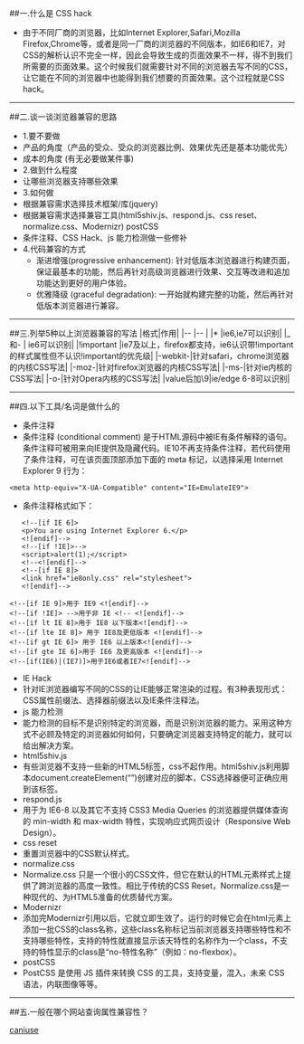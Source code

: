 ##一.什么是 CSS hack
- 由于不同厂商的浏览器，比如Internet Explorer,Safari,Mozilla Firefox,Chrome等，或者是同一厂商的浏览器的不同版本，如IE6和IE7，对CSS的解析认识不完全一样，因此会导致生成的页面效果不一样，得不到我们所需要的页面效果。这个时候我们就需要针对不同的浏览器去写不同的CSS，让它能在不同的浏览器中也能得到我们想要的页面效果。这个过程就是CSS hack。
*********
##二.谈一谈浏览器兼容的思路
- 1.要不要做
 - 产品的角度（产品的受众、受众的浏览器比例、效果优先还是基本功能优先）
 - 成本的角度 (有无必要做某件事)
- 2.做到什么程度
 - 让哪些浏览器支持哪些效果
- 3.如何做
 - 根据兼容需求选择技术框架/库(jquery)
 - 根据兼容需求选择兼容工具(html5shiv.js、respond.js、css reset、normalize.css、Modernizr)
postCSS
 - 条件注释、CSS Hack、js 能力检测做一些修补
- 4.代码兼容的方式
  - 渐进增强(progressive enhancement): 针对低版本浏览器进行构建页面，保证最基本的功能，然后再针对高级浏览器进行效果、交互等改进和追加功能达到更好的用户体验。
   - 优雅降级 (graceful degradation): 一开始就构建完整的功能，然后再针对低版本浏览器进行兼容。
 *********
##三.列举5种以上浏览器兼容的写法
|格式|作用|
|-- |-- |
|* |ie6,ie7可以识别|
|_和- | ie6可以识别|
|!important |ie7及以上，firefox都支持，ie6认识带!important的样式属性但不认识!important的优先级|
|-webkit-|针对safari，chrome浏览器的内核CSS写法|
|-moz-|针对firefox浏览器的内核CSS写法|
|-ms-|针对ie内核的CSS写法|
|-o-|针对Opera内核的CSS写法|
|value后加\9|ie/edge 6-8可以识别|

**********
##四.以下工具/名词是做什么的
- 条件注释
 - 条件注释 (conditional comment) 是于HTML源码中被IE有条件解释的语句。条件注释可被用来向IE提供及隐藏代码。IE10不再支持条件注释，若代码使用了条件注释，可在该页面顶部添加下面的 meta 标记，以选择采用 Internet Explorer 9 行为：

 ```
 <meta http-equiv="X-UA-Compatible" content="IE=EmulateIE9">
 ```
 - 条件注释格式如下：
 ```
    <!--[if IE 6]>
    <p>You are using Internet Explorer 6.</p>
    <![endif]-->
    <!--[if !IE]>-->
    <script>alert(1);</script>
    <!--<![endif]-->
    <!--[if IE 8]>
    <link href="ie8only.css" rel="stylesheet">
    <![endif]-->
 ```
 
```
<!--[if IE 9]>用于 IE9 <![endif]-->
<!--[if !IE]> -->用于非 IE <!-- <![endif]-->
<!--[if lt IE 8]>用于 IE8 以下版本<![endif]-->
<!--[if lte IE 8]> 用于 IE8及更低版本 <![endif]-->
<!--[if gt IE 6]> 用于 IE6 以上版本<![endif]-->
<!--[if gte IE 6]>用于 IE6 及更高版本 <![endif]-->
<!--[if(IE6)|(IE7)]>用于IE6或者IE7<![endif]-->
```
- IE Hack
 - 针对IE浏览器编写不同的CSS的让IE能够正常渲染的过程。有3种表现形式：CSS属性前缀法、选择器前缀法以及IE条件注释法。
- js 能力检测
 - 能力检测的目标不是识别特定的浏览器，而是识别浏览器的能力。采用这种方式不必顾及特定的浏览器如何如何，只要确定浏览器支持特定的能力，就可以给出解决方案。
- html5shiv.js
 - 有些浏览器不支持一些新的HTML5标签，css不起作用。html5shiv.js利用脚本document.createElement(“”)创建对应的脚本，CSS选择器便可正确应用到该标签。
- respond.js
 - 用于为 IE6-8 以及其它不支持 CSS3 Media Queries 的浏览器提供媒体查询的 min-width 和 max-width 特性，实现响应式网页设计（Responsive Web Design）。
- css reset
 - 重置浏览器中的CSS默认样式。
- normalize.css
 - Normalize.css 只是一个很小的CSS文件，但它在默认的HTML元素样式上提供了跨浏览器的高度一致性。相比于传统的CSS Reset，Normalize.css是一种现代的、为HTML5准备的优质替代方案。
- Modernizr
 - 添加完Modernizr引用以后，它就立即生效了。运行的时候它会在html元素上添加一批CSS的class名称，这些class名称标记当前浏览器支持哪些特性和不支持哪些特性，支持的特性就直接显示该天特性的名称作为一个class，不支持的特性显示的class是“no-特性名称”（例如：no-flexbox）。
- postCSS
 - PostCSS 是使用 JS 插件来转换 CSS 的工具，支持变量，混入，未来 CSS 语法，内联图像等等。
**********
##五.一般在哪个网站查询属性兼容性？

[caniuse](http://caniuse.com/)
